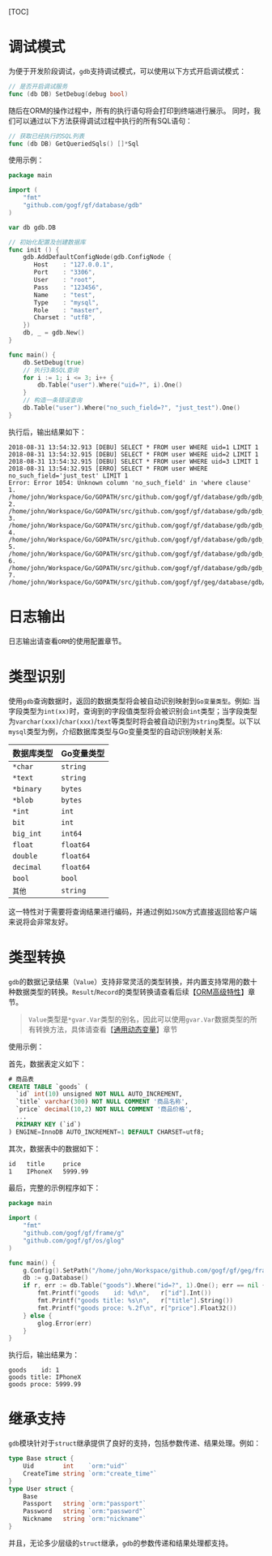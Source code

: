 
[TOC]


# 调试模式

为便于开发阶段调试，`gdb`支持调试模式，可以使用以下方式开启调试模式：
```go
// 是否开启调试服务
func (db DB) SetDebug(debug bool)
```
随后在ORM的操作过程中，所有的执行语句将会打印到终端进行展示。
同时，我们可以通过以下方法获得调试过程中执行的所有SQL语句：
```go
// 获取已经执行的SQL列表
func (db DB) GetQueriedSqls() []*Sql
```
使用示例：
```go
package main

import (
    "fmt"
    "github.com/gogf/gf/database/gdb"
)

var db gdb.DB

// 初始化配置及创建数据库
func init () {
    gdb.AddDefaultConfigNode(gdb.ConfigNode {
       Host    : "127.0.0.1",
       Port    : "3306",
       User    : "root",
       Pass    : "123456",
       Name    : "test",
       Type    : "mysql",
       Role    : "master",
       Charset : "utf8",
    })
    db, _ = gdb.New()
}

func main() {
    db.SetDebug(true)
    // 执行3条SQL查询
    for i := 1; i <= 3; i++ {
        db.Table("user").Where("uid=?", i).One()
    }
    // 构造一条错误查询
    db.Table("user").Where("no_such_field=?", "just_test").One()
}
```
执行后，输出结果如下：
```shell
2018-08-31 13:54:32.913 [DEBU] SELECT * FROM user WHERE uid=1 LIMIT 1
2018-08-31 13:54:32.915 [DEBU] SELECT * FROM user WHERE uid=2 LIMIT 1
2018-08-31 13:54:32.915 [DEBU] SELECT * FROM user WHERE uid=3 LIMIT 1
2018-08-31 13:54:32.915 [ERRO] SELECT * FROM user WHERE no_such_field='just_test' LIMIT 1
Error: Error 1054: Unknown column 'no_such_field' in 'where clause'
1.	/home/john/Workspace/Go/GOPATH/src/github.com/gogf/gf/database/gdb/gdb_base.go:120
2.	/home/john/Workspace/Go/GOPATH/src/github.com/gogf/gf/database/gdb/gdb_base.go:174
3.	/home/john/Workspace/Go/GOPATH/src/github.com/gogf/gf/database/gdb/gdb_model.go:378
4.	/home/john/Workspace/Go/GOPATH/src/github.com/gogf/gf/database/gdb/gdb_model.go:301
5.	/home/john/Workspace/Go/GOPATH/src/github.com/gogf/gf/database/gdb/gdb_model.go:306
6.	/home/john/Workspace/Go/GOPATH/src/github.com/gogf/gf/database/gdb/gdb_model.go:311
7.	/home/john/Workspace/Go/GOPATH/src/github.com/gogf/gf/geg/database/gdb/mysql/gdb_debug.go:30
```



# 日志输出

日志输出请查看`ORM`的使用配置章节。

# 类型识别

使用`gdb`查询数据时，返回的数据类型将会被自动识别映射到`Go变量类型`。例如: 当字段类型为`int(xx)`时，查询到的字段值类型将会被识别会`int`类型；当字段类型为`varchar(xxx)`/`char(xxx)`/`text`等类型时将会被自动识别为`string`类型。以下以`mysql`类型为例，介绍数据库类型与Go变量类型的自动识别映射关系:

|数据库类型 | Go变量类型
|---|---
|`*char`   | `string`
|`*text`   | `string`
|`*binary` | `bytes`
|`*blob`   | `bytes`
|`*int`    | `int`
|`bit`     | `int`
|`big_int` | `int64`
|`float`   | `float64`
|`double`  | `float64`
|`decimal` | `float64`
|`bool`    | `bool`
|`其他`     | `string`

这一特性对于需要将查询结果进行编码，并通过例如`JSON`方式直接返回给客户端来说将会非常友好。

# 类型转换

`gdb`的数据记录结果（```Value```）支持非常灵活的类型转换，并内置支持常用的数十种数据类型的转换。```Result```/```Record```的类型转换请查看后续【[ORM高级特性](database/gdb/senior.md)】章节。

> `Value`类型是`*gvar.Var`类型的别名，因此可以使用`gvar.Var`数据类型的所有转换方法，具体请查看【[通用动态变量](container/gvar/index.md)】章节

使用示例：

首先，数据表定义如下：
```sql
# 商品表
CREATE TABLE `goods` (
  `id` int(10) unsigned NOT NULL AUTO_INCREMENT,
  `title` varchar(300) NOT NULL COMMENT '商品名称',
  `price` decimal(10,2) NOT NULL COMMENT '商品价格',
  ...
  PRIMARY KEY (`id`)
) ENGINE=InnoDB AUTO_INCREMENT=1 DEFAULT CHARSET=utf8;
```
其次，数据表中的数据如下：
```html
id   title     price
1    IPhoneX   5999.99
```
最后，完整的示例程序如下：
```go
package main

import (
    "fmt"
    "github.com/gogf/gf/frame/g"
    "github.com/gogf/gf/os/glog"
)

func main() {
	g.Config().SetPath("/home/john/Workspace/github.com/gogf/gf/geg/frame")
    db := g.Database()
    if r, err := db.Table("goods").Where("id=?", 1).One(); err == nil {
        fmt.Printf("goods    id: %d\n",   r["id"].Int())
        fmt.Printf("goods title: %s\n",   r["title"].String())
        fmt.Printf("goods proce: %.2f\n", r["price"].Float32())
    } else {
        glog.Error(err)
    }
}
```
执行后，输出结果为：
```shell
goods    id: 1
goods title: IPhoneX
goods proce: 5999.99
```

# 继承支持

`gdb`模块针对于`struct`继承提供了良好的支持，包括参数传递、结果处理。例如：
```go
type Base struct {
    Uid        int    `orm:"uid"`
    CreateTime string `orm:"create_time"`
}
type User struct {
    Base
    Passport   string `orm:"passport"`
    Password   string `orm:"password"`
    Nickname   string `orm:"nickname"`
}
```
并且，无论多少层级的`struct`继承，`gdb`的参数传递和结果处理都支持。

